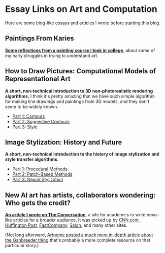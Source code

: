 Essay Links on Art and Computation
=================

Here are some blog-like essays and articles I wrote before starting this blog.

Paintings From Karies
-----------

[**Some reflections from a painting course I took in college**](https://www.dgp.toronto.edu/~hertzman/karies/), about some of my early struggles in trying to understand art.


How to Draw Pictures: Computational Models of Representational Art
------------

**A short, non-technical introduction to 3D non-photorealistic rendering algorithms.** I think it's pretty amazing that we have such simple algorithm for making line drawings and paintings from 3D models, and they don't seem to be widely known.

* [Part 1: Contours](https://medium.com/@aaronhertzmann/how-to-draw-pictures-contours-f3f345ed6a22)
* [Part 2: Suggestive Contours](https://medium.com/@aaronhertzmann/how-to-draw-pictures-suggestive-contours-b6f2557804b9)
* [Part 3: Style](https://medium.com/@aaronhertzmann/how-to-draw-pictures-style-7eeb86cc7bd5)


Image Stylization: History and Future
------------
**A short, non-technical introduction to the history of image stylization and style transfer algorithms.**

* [Part 1: Procedural Methods](https://research.adobe.com/image-stylization-history-and-future/)
* [Part 2: Patch-Based Methods](https://research.adobe.com/image-stylization-history-and-future-part-2/)
* [Part 3: Neural Stylization](https://research.adobe.com/image-stylization-history-and-future-part-3/)


New AI art has artists, collaborators wondering: Who gets the credit? 
----------------

[**An article I wrote on The Conversation**](https://theconversation.com/new-ai-art-has-artists-collaborators-wondering-who-gets-the-credit-112661), a site for academics to write news-like articles for a broader audience. It was picked up by [CNN.com](https://www.cnn.com/style/article/ai-art-who-should-get-credit-conversation/index.html), [Huffington Post](https://www.huffpost.com/entry/ai-art-christies-ganbreeder_b_5c818440e4b0d9a64493ad85), [FastCompany](https://www.fastcompany.com/90316932/ai-is-bringing-out-the-art-worlds-worst-instincts), [Salon](https://www.salon.com/2019/03/09/new-ai-art-has-artists-collaborators-wondering-who-gets-the-credit_partner/), and many other sites. 

(Not long afterward, [Artnome posted a much more in-depth article about the Ganbreeder thing](https://www.artnome.com/news/2019/3/27/why-is-ai-art-copyright-so-complicated) that's probably a more complete resource on that particular story.)